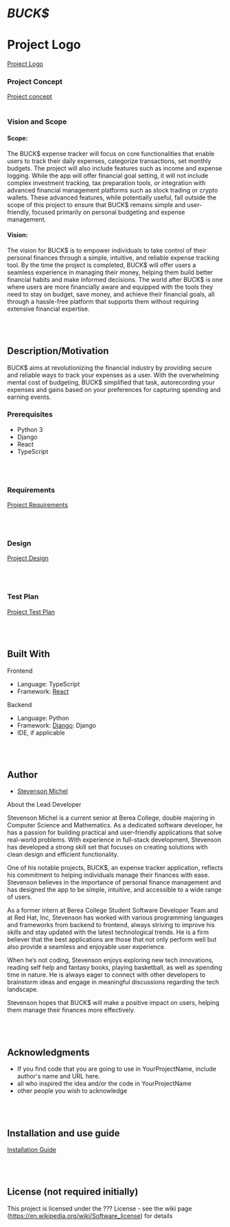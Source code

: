 # *BUCK$*

# Project Logo
[Project Logo](bucks_no_background.png)


### Project Concept
[Project concept](concept.md)
<br><br>

### Vision and Scope

#### Scope:
The BUCK$ expense tracker will focus on core functionalities that enable users to track their daily expenses, categorize transactions, set monthly budgets. The project will also include features such as income and expense logging. While the app will offer financial goal setting, it will not include complex investment tracking, tax preparation tools, or integration with advanced financial management platforms such as stock trading or crypto wallets. These advanced features, while potentially useful, fall outside the scope of this project to ensure that BUCK$ remains simple and user-friendly, focused primarily on personal budgeting and expense management.

#### Vision:
The vision for BUCK$ is to empower individuals to take control of their personal finances through a simple, intuitive, and reliable expense tracking tool. By the time the project is completed, BUCK$ will offer users a seamless experience in managing their money, helping them build better financial habits and make informed decisions. The world after BUCK$ is one where users are more financially aware and equipped with the tools they need to stay on budget, save money, and achieve their financial goals, all through a hassle-free platform that supports them without requiring extensive financial expertise.

<br><br>

## Description/Motivation

BUCK$ aims at revolutionizing the financial industry by providing secure and reliable ways to track your expenses as a user. With the overwhelming mental cost of budgeting, BUCK$ simplified that task, autorecording your expenses and gains based on your preferences for capturing spending and earning events. 

### Prerequisites

- Python 3
- Django
- React
- TypeScript

<br><br>

### Requirements
[Project Requirements](requirements.md)

<br><br>

### Design
[Project Design](design.md)

<br><br>


### Test Plan 
[Project Test Plan](test.plan.md)

<br><br>

## Built With

Frontend 
- Language: TypeScript
- Framework: [React](https://github.com/facebook/react)

Backend 
- Language: Python
- Framework: [Django](https://github.com/django/django): Django
- IDE, if applicable

<br><br>

## Author

- [Stevenson Michel](https://www.linkedin.com/in/stevenson-michel/)

About the Lead Developer

Stevenson Michel is a current senior at Berea College, double majoring in Computer Science and Mathematics. As a dedicated software developer, he has a passion for building practical and user-friendly applications that solve real-world problems. With experience in full-stack development, Stevenson has developed a strong skill set that focuses on creating solutions with clean design and efficient functionality.

One of his notable projects, BUCK$, an expense tracker application, reflects his commitment to helping individuals manage their finances with ease. Stevenson believes in the importance of personal finance management and has designed the app to be simple, intuitive, and accessible to a wide range of users.

As a former intern at Berea College Student Software Developer Team and at Red Hat, Inc, Stevenson has worked with various programming languages and frameworks from backend to frontend, always striving to improve his skills and stay updated with the latest technological trends. He is a firm believer that the best applications are those that not only perform well but also provide a seamless and enjoyable user experience.

When he’s not coding, Stevenson enjoys exploring new tech innovations, reading self help and fantasy books, playing basketball, as well as spending time in nature. He is always eager to connect with other developers to brainstorm ideas and engage in meaningful discussions regarding the tech landscape.

Stevenson hopes that BUCK$ will make a positive impact on users, helping them manage their finances more effectively.


<br><br>

## Acknowledgments

- If you find code that you are going to use in YourProjectName, include author's name and URL here.
- all who inspired the idea and/or the code in YourProjectName
- other people you wish to acknowledge

<br><br>

## Installation and use guide
[Installation Guide](installation.md)

<br><br>

## License (not required initially)

This project is licensed under the ??? License - see the wiki page (https://en.wikipedia.org/wiki/Software_license) for details

